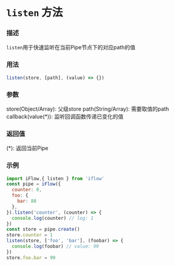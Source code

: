 # `listen` 方法

### 描述
`listen`用于快速监听在当前Pipe节点下的对应path的值


### 用法
```javascript
listen(store, [path], (value) => {})
```

### 参数
store(Object/Array): 父级store
path(String/Array): 需要取值的path
callback(value(*)): 监听回调函数传递已变化的值

### 返回值
(*): 返回当前Pipe

### 示例
```javascript
import iFlow,{ listen } from 'iflow'
const pipe = iFlow({
  counter: 0,
  foo: {
    bar: 88
  },
}).listen('counter', (counter) => {
  console.log(counter) // log: 1
})
const store = pipe.create()
store.counter = 1
listen(store, ['foo', 'bar'], (foobar) => {
  console.log(foobar) // value: 99
})
store.foo.bar = 99
```
